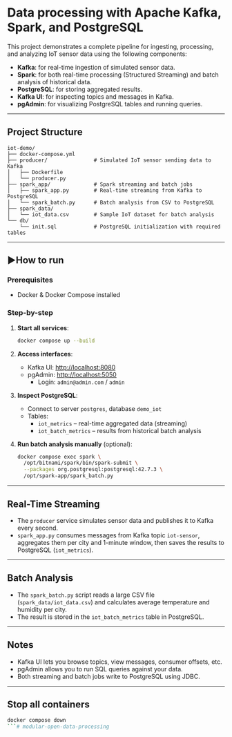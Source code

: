 # Data processing with Apache Kafka, Spark, and PostgreSQL

This project demonstrates a complete pipeline for ingesting, processing, and analyzing IoT sensor data using the following components:

- **Kafka**: for real-time ingestion of simulated sensor data.
- **Spark**: for both real-time processing (Structured Streaming) and batch analysis of historical data.
- **PostgreSQL**: for storing aggregated results.
- **Kafka UI**: for inspecting topics and messages in Kafka.
- **pgAdmin**: for visualizing PostgreSQL tables and running queries.

---

## Project Structure

```
iot-demo/
├── docker-compose.yml
├── producer/               # Simulated IoT sensor sending data to Kafka
│   ├── Dockerfile
│   └── producer.py
├── spark_app/              # Spark streaming and batch jobs
│   ├── spark_app.py        # Real-time streaming from Kafka to PostgreSQL
│   └── spark_batch.py      # Batch analysis from CSV to PostgreSQL
├── spark_data/
│   └── iot_data.csv        # Sample IoT dataset for batch analysis
└── db/
    └── init.sql            # PostgreSQL initialization with required tables
```

---

## ▶How to run

### Prerequisites
- Docker & Docker Compose installed

### Step-by-step

1. **Start all services**:
   ```bash
   docker compose up --build
   ```

2. **Access interfaces**:
   - Kafka UI: [http://localhost:8080](http://localhost:8080)
   - pgAdmin: [http://localhost:5050](http://localhost:5050)
     - Login: `admin@admin.com` / `admin`

3. **Inspect PostgreSQL**:
   - Connect to server `postgres`, database `demo_iot`
   - Tables:
     - `iot_metrics` – real-time aggregated data (streaming)
     - `iot_batch_metrics` – results from historical batch analysis

4. **Run batch analysis manually** (optional):
   ```bash
   docker compose exec spark \
     /opt/bitnami/spark/bin/spark-submit \
     --packages org.postgresql:postgresql:42.7.3 \
     /opt/spark-app/spark_batch.py
   ```

---

## Real-Time Streaming

- The `producer` service simulates sensor data and publishes it to Kafka every second.
- `spark_app.py` consumes messages from Kafka topic `iot-sensor`, aggregates them per city and 1-minute window, then saves the results to PostgreSQL (`iot_metrics`).

---

## Batch Analysis

- The `spark_batch.py` script reads a large CSV file (`spark_data/iot_data.csv`) and calculates average temperature and humidity per city.
- The result is stored in the `iot_batch_metrics` table in PostgreSQL.

---

## Notes

- Kafka UI lets you browse topics, view messages, consumer offsets, etc.
- pgAdmin allows you to run SQL queries against your data.
- Both streaming and batch jobs write to PostgreSQL using JDBC.

---

## Stop all containers

```bash
docker compose down
```# modular-open-data-processing
